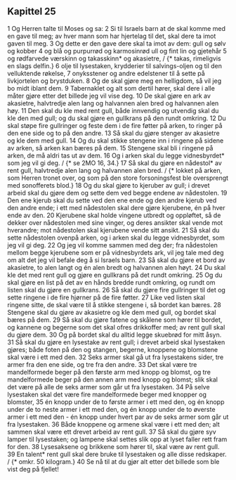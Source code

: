 ## Kapittel 25

1 Og Herren talte til Moses og sa:
2 Si til Israels barn at de skal komme med en gave til meg; av hver mann som har hjertelag til det, skal dere ta imot gaven til meg.
3 Og dette er den gave dere skal ta imot av dem: gull og sølv og kobber
4 og blå og purpurrød og karmosinrød ull og fint lin og gjetehår
5 og rødfarvede værskinn og takasskinn* og akasietre, / {* takas, rimeligvis en slags delfin.}
6 olje til lysestaken, krydderier til salvings-oljen og til den velluktende røkelse,
7 onyksstener og andre edelstener til å sette på livkjortelen og brystduken.
8 Og de skal gjøre meg en helligdom, så vil jeg bo midt iblant dem.
9 Tabernaklet og alt som dertil hører, skal dere i alle måter gjøre etter det billede jeg vil vise deg.
10 De skal gjøre en ark av akasietre, halvtredje alen lang og halvannen alen bred og halvannen alen høy.
11 Den skal du kle med rent gull, både innvendig og utvendig skal du kle den med gull; og du skal gjøre en gullkrans på den rundt omkring.
12 Du skal støpe fire gullringer og feste dem i de fire føtter på arken, to ringer på den ene side og to på den andre.
13 Så skal du gjøre stenger av akasietre og kle dem med gull.
14 Og du skal stikke stengene inn i ringene på sidene av arken, så arken kan bæres på dem.
15 Stengene skal bli i ringene på arken, de må aldri tas ut av dem.
16 Og i arken skal du legge vidnesbyrdet* som jeg vil gi deg. / {* se 2MO 16, 34.}
17 Så skal du gjøre en nådestol* av rent gull, halvtredje alen lang og halvannen alen bred. / {* lokket på arken, som Herren tronet over, og som på den store forsoningsfest ble oversprengt med sonofferets blod.}
18 Og du skal gjøre to kjeruber av gull; i drevet arbeid skal du gjøre dem og sette dem ved begge endene av nådestolen.
19 Den ene kjerub skal du sette ved den ene ende og den andre kjerub ved den andre ende; i ett med nådestolen skal dere gjøre kjerubene, én på hver ende av den.
20 Kjerubene skal holde vingene utbredt og oppløftet, så de dekker over nådestolen med sine vinger, og deres ansikter skal vende mot hverandre; mot nådestolen skal kjerubene vende sitt ansikt.
21 Så skal du sette nådestolen ovenpå arken, og i arken skal du legge vidnesbyrdet, som jeg vil gi deg.
22 Og jeg vil komme sammen med deg der; fra nådestolen mellom begge kjerubene som er på vidnesbyrdets ark, vil jeg tale med deg om alt det jeg vil befale deg å si Israels barn.
23 Så skal du gjøre et bord av akasietre, to alen langt og én alen bredt og halvannen alen høyt.
24 Du skal kle det med rent gull og gjøre en gullkrans på det rundt omkring.
25 Og du skal gjøre en list på det av en hånds bredde rundt omkring, og rundt om listen skal du gjøre en gullkrans.
26 Så skal du gjøre fire gullringer til det og sette ringene i de fire hjørner på de fire føtter.
27 Like ved listen skal ringene sitte, de skal være til å stikke stengene i, så bordet kan bæres.
28 Stengene skal du gjøre av akasietre og kle dem med gull, og bordet skal bæres på dem.
29 Så skal du gjøre fatene og skålene som hører til bordet, og kannene og begerne som det skal ofres drikkoffer med; av rent gull skal du gjøre dem.
30 Og på bordet skal du alltid legge skuebrød for mitt åsyn.
31 Så skal du gjøre en lysestake av rent gull; i drevet arbeid skal lysestaken gjøres; både foten på den og stangen, begerne, knoppene og blomstene skal være i ett med den.
32 Seks armer skal gå ut fra lysestakens sider, tre armer fra den ene side, og tre fra den andre.
33 Det skal være tre mandelformede beger på den første arm med knopp og blomst, og tre mandelformede beger på den annen arm med knopp og blomst; slik skal det være på alle de seks armer som går ut fra lysestaken.
34 På selve lysestaken skal det være fire mandelformede beger med knopper og blomster,
35 én knopp under de to første armer i ett med den, og én knopp under de to neste armer i ett med den, og én knopp under de to øverste armer i ett med den - én knopp under hvert par av de seks armer som går ut fra lysestaken.
36 Både knoppene og armene skal være i ett med den; alt sammen skal være ett drevet arbeid av rent gull.
37 Så skal du gjøre syv lamper til lysestaken; og lampene skal settes slik opp at lyset faller rett fram for den.
38 Lysesaksene og brikkene som hører til, skal være av rent gull.
39 En talent* rent gull skal dere bruke til lysestaken og alle disse redskaper. / {* omkr. 50 kilogram.}
40 Se nå til at du gjør alt etter det billede som ble vist deg på fjellet!
